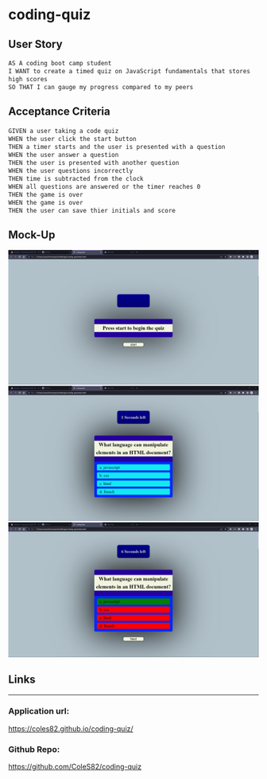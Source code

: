 # coding-quiz

## User Story

```
AS A coding boot camp student
I WANT to create a timed quiz on JavaScript fundamentals that stores high scores
SO THAT I can gauge my progress compared to my peers
```

## Acceptance Criteria

```
GIVEN a user taking a code quiz
WHEN the user click the start button
THEN a timer starts and the user is presented with a question
WHEN the user answer a question
THEN the user is presented with another question
WHEN the user questions incorrectly
THEN time is subtracted from the clock
WHEN all questions are answered or the timer reaches 0
THEN the game is over
WHEN the game is over
THEN the user can save thier initials and score
```

## Mock-Up

![An image displaying what the application looks like at the start.](./assets/images/code%20quiz.png)
![An image displaying what the application looks like when started.](./assets/images/code_quiz_qs.png)
![An image displaying what the application looks like when an answer is selected](./assets/images/code_quiz_as.png)

## Links
---
### Application url:
https://coles82.github.io/coding-quiz/

### Github Repo:
https://github.com/ColeS82/coding-quiz

